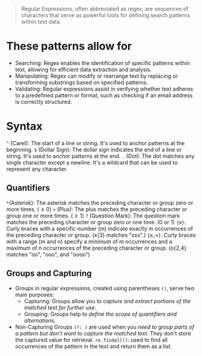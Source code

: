 > Regular Expressions, often abbreviated as regex, are sequences of characters that serve as powerful tools for defining search patterns within text data.
# These patterns allow for
- Searching: Regex enables the identification of specific patterns within text, allowing for efficient data extraction and analysis.
- Manipulating: Regex can modify or rearrange text by replacing or transforming substrings based on specified patterns.
- Validating: Regular expressions assist in verifying whether text adheres to a predefined pattern or format, such as checking if an email address is correctly structured.

# Syntax
`^` (Caret): The start of a line or string. It's used to anchor patterns at the beginning.
`$` (Dollar Sign): The dollar sign indicates the end of a line or string. It's used to anchor patterns at the end.
`.` (Dot): The dot matches any single character except a newline. It's a wildcard that can be used to represent any character.
## Quantifiers
`*`(Asterisk): The asterisk matches the preceding character or group zero or more times. ($\geq0$)
`+` (Plus): The plus matches the preceding character or group one or more times. ($\geq1$)
`?` (Question Mark): The question mark matches the preceding character or group zero or one time. (0 or 1)
`{m}`: Curly braces with a specific number (m) indicate exactly m occurrences of the preceding character or group. (x{3} matches "xxx".)
`{m,n}`: Curly braces with a range (m and n) specify a minimum of m occurrences and a maximum of n occurrences of the preceding character or group. (o{2,4} matches "oo", "ooo", and "oooo")
## Groups and Capturing
- Groups in regular expressions, created using parentheses `()`, serve two main purposes:
	- Capturing: Groups allow you to *capture and extract portions of the matched text for further use.*
	- Grouping: Groups help to *define the scope of quantifiers and alternations.*
- Non-Capturing Groups `(?: )` are used when you *need to group parts of a pattern but don't want to capture the matched text*. They don't store the captured value for retrieval.
`re.findall()`: used to find all occurrences of the pattern in the text and return them as a list.